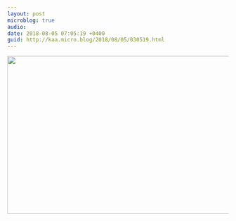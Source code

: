 ```yaml
---
layout: post
microblog: true
audio: 
date: 2018-08-05 07:05:19 +0400
guid: http://kaa.micro.blog/2018/08/05/030519.html
---
```



<img src="https://www.kaa.bz/uploads/2018/cb1a1c5fed.jpg" width="600" height="360" />
